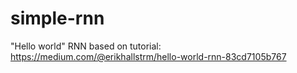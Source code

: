 # simple-rnn
"Hello world" RNN based on tutorial: https://medium.com/@erikhallstrm/hello-world-rnn-83cd7105b767
